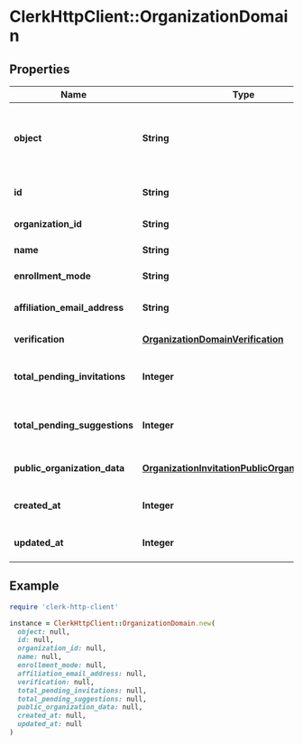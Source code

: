# ClerkHttpClient::OrganizationDomain

## Properties

| Name | Type | Description | Notes |
| ---- | ---- | ----------- | ----- |
| **object** | **String** | String representing the object&#39;s type. Objects of the same type share the same value. Always &#x60;organization_domain&#x60;  |  |
| **id** | **String** | Unique identifier for the organization domain |  |
| **organization_id** | **String** | Unique identifier for the organization |  |
| **name** | **String** | Name of the organization domain |  |
| **enrollment_mode** | **String** | Mode of enrollment for the domain |  |
| **affiliation_email_address** | **String** | Affiliation email address for the domain, if available. |  |
| **verification** | [**OrganizationDomainVerification**](OrganizationDomainVerification.md) | Verification details for the domain |  |
| **total_pending_invitations** | **Integer** | Total number of pending invitations associated with this domain |  |
| **total_pending_suggestions** | **Integer** | Total number of pending suggestions associated with this domain |  |
| **public_organization_data** | [**OrganizationInvitationPublicOrganizationData**](OrganizationInvitationPublicOrganizationData.md) | Public organization data associated with this domain | [optional] |
| **created_at** | **Integer** | Unix timestamp when the domain was created |  |
| **updated_at** | **Integer** | Unix timestamp of the last update to the domain |  |

## Example

```ruby
require 'clerk-http-client'

instance = ClerkHttpClient::OrganizationDomain.new(
  object: null,
  id: null,
  organization_id: null,
  name: null,
  enrollment_mode: null,
  affiliation_email_address: null,
  verification: null,
  total_pending_invitations: null,
  total_pending_suggestions: null,
  public_organization_data: null,
  created_at: null,
  updated_at: null
)
```

